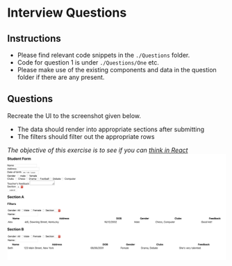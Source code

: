 # Interview Questions

## Instructions

- Please find relevant code snippets in the `./Questions` folder.
- Code for question 1 is under `./Questions/One` etc.
- Please make use of the existing components and data in the question folder if there are any present.

## Questions

Recreate the UI to the screenshot given below.
- The data should render into appropriate sections after submitting
- The filters should filter out the appropriate rows

*The objective of this exercise is to see if you can [think in React](https://reactjs.org/docs/thinking-in-react.html)*
![Screenshot](public/one.png?raw=true "Example UI")